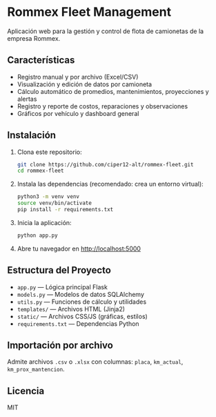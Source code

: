 # Rommex Fleet Management

Aplicación web para la gestión y control de flota de camionetas de la empresa Rommex.

## Características

- Registro manual y por archivo (Excel/CSV)
- Visualización y edición de datos por camioneta
- Cálculo automático de promedios, mantenimientos, proyecciones y alertas
- Registro y reporte de costos, reparaciones y observaciones
- Gráficos por vehículo y dashboard general

## Instalación

1. Clona este repositorio:

    ```bash
    git clone https://github.com/ciper12-alt/rommex-fleet.git
    cd rommex-fleet
    ```

2. Instala las dependencias (recomendado: crea un entorno virtual):

    ```bash
    python3 -m venv venv
    source venv/bin/activate
    pip install -r requirements.txt
    ```

3. Inicia la aplicación:

    ```bash
    python app.py
    ```

4. Abre tu navegador en [http://localhost:5000](http://localhost:5000)

## Estructura del Proyecto

- `app.py` — Lógica principal Flask
- `models.py` — Modelos de datos SQLAlchemy
- `utils.py` — Funciones de cálculo y utilidades
- `templates/` — Archivos HTML (Jinja2)
- `static/` — Archivos CSS/JS (gráficas, estilos)
- `requirements.txt` — Dependencias Python

## Importación por archivo

Admite archivos `.csv` o `.xlsx` con columnas: `placa`, `km_actual`, `km_prox_mantencion`.

## Licencia

MIT